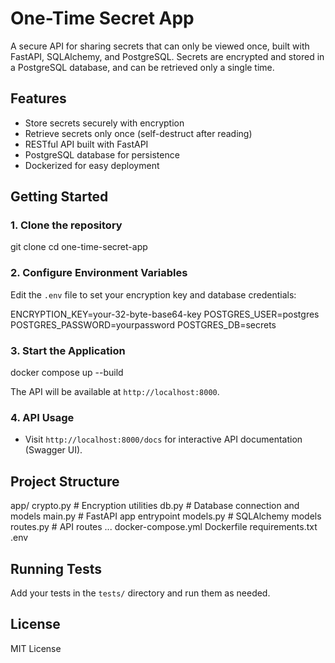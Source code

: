 
# One-Time Secret App

A secure API for sharing secrets that can only be viewed once, built with FastAPI, SQLAlchemy, and PostgreSQL. Secrets are encrypted and stored in a PostgreSQL database, and can be retrieved only a single time.

## Features
- Store secrets securely with encryption
- Retrieve secrets only once (self-destruct after reading)
- RESTful API built with FastAPI
- PostgreSQL database for persistence
- Dockerized for easy deployment

## Getting Started

### 1. Clone the repository

git clone <repo-url>
cd one-time-secret-app


### 2. Configure Environment Variables
Edit the `.env` file to set your encryption key and database credentials:

ENCRYPTION_KEY=your-32-byte-base64-key
POSTGRES_USER=postgres
POSTGRES_PASSWORD=yourpassword
POSTGRES_DB=secrets


### 3. Start the Application

docker compose up --build

The API will be available at `http://localhost:8000`.

### 4. API Usage
- Visit `http://localhost:8000/docs` for interactive API documentation (Swagger UI).

## Project Structure

app/
  crypto.py      # Encryption utilities
  db.py          # Database connection and models
  main.py        # FastAPI app entrypoint
  models.py      # SQLAlchemy models
  routes.py      # API routes
  ...
docker-compose.yml
Dockerfile
requirements.txt
.env


## Running Tests
Add your tests in the `tests/` directory and run them as needed.

## License
MIT License


